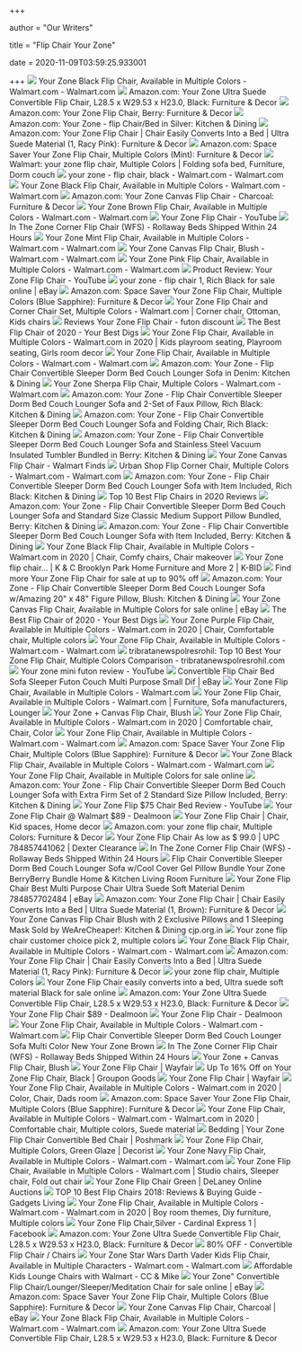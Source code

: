 +++
        
author = "Our Writers"
        
title = "Flip Chair Your Zone"
        
date = 2020-11-09T03:59:25.933001
        
+++
[ ![](https://i5.walmartimages.com/asr/69f30ed5-c2d8-4899-bb12-d0737d5dec99_1.fd7fe651cff8edfbc5cfbf69df121c59.jpeg)](https://i5.walmartimages.com/asr/69f30ed5-c2d8-4899-bb12-d0737d5dec99_1.fd7fe651cff8edfbc5cfbf69df121c59.jpeg) Your Zone Black Flip Chair, Available in Multiple Colors - Walmart.com -  Walmart.com
[ ![](https://images-na.ssl-images-amazon.com/images/I/81Ipx1JvhUL._AC_SX522_.jpg)](https://images-na.ssl-images-amazon.com/images/I/81Ipx1JvhUL._AC_SX522_.jpg) Amazon.com: Your Zone Ultra Suede Convertible Flip Chair, L28.5 x W29.53 x  H23.0, Black: Furniture & Decor
[ ![](https://images-na.ssl-images-amazon.com/images/I/81aX%2B1O%2B5XL._AC_SL1500_.jpg)](https://images-na.ssl-images-amazon.com/images/I/81aX%2B1O%2B5XL._AC_SL1500_.jpg) Amazon.com: Your Zone Flip Chair, Berry: Furniture & Decor
[ ![](https://images-na.ssl-images-amazon.com/images/I/5101Y1H9yQL._AC_.jpg)](https://images-na.ssl-images-amazon.com/images/I/5101Y1H9yQL._AC_.jpg) Amazon.com: Your Zone - flip Chair/Bed in Silver: Kitchen & Dining
[ ![](https://images-na.ssl-images-amazon.com/images/I/51AMarDui5L._AC_SY355_.jpg)](https://images-na.ssl-images-amazon.com/images/I/51AMarDui5L._AC_SY355_.jpg) Amazon.com: Your Zone Flip Chair | Chair Easily Converts Into a Bed | Ultra  Suede Material (1, Racy Pink): Furniture & Decor
[ ![](https://images-na.ssl-images-amazon.com/images/I/51XSp%2BLDuCL._AC_SY355_.jpg)](https://images-na.ssl-images-amazon.com/images/I/51XSp%2BLDuCL._AC_SY355_.jpg) Amazon.com: Space Saver Your Zone Flip Chair, Multiple Colors (Mint):  Furniture & Decor
[ ![](https://i.pinimg.com/originals/a5/60/ad/a560add0d52d16e7d356552b2a7dc3cb.jpg)](https://i.pinimg.com/originals/a5/60/ad/a560add0d52d16e7d356552b2a7dc3cb.jpg) Walmart: your zone flip chair, Multiple Colors | Folding sofa bed,  Furniture, Dorm couch
[ ![](https://i5.walmartimages.com/asr/23cc5af5-8c90-4b17-9e35-73b1c1b6a4bf_1.12a4b6d7cae2dc0630b91a637dbd84d8.jpeg?odnWidth=612&odnHeight=612&odnBg=ffffff)](https://i5.walmartimages.com/asr/23cc5af5-8c90-4b17-9e35-73b1c1b6a4bf_1.12a4b6d7cae2dc0630b91a637dbd84d8.jpeg?odnWidth=612&odnHeight=612&odnBg=ffffff) your zone - flip chair, black - Walmart.com - Walmart.com
[ ![](https://i5.walmartimages.com/dfw/6e29e393-31ec/k2-_6d79ae3b-e03c-46c4-a619-3f0554d8d066.v1.jpg)](https://i5.walmartimages.com/dfw/6e29e393-31ec/k2-_6d79ae3b-e03c-46c4-a619-3f0554d8d066.v1.jpg) Your Zone Black Flip Chair, Available in Multiple Colors - Walmart.com -  Walmart.com
[ ![](https://images-na.ssl-images-amazon.com/images/I/41p%2BBGhIoIL._AC_SY355_.jpg)](https://images-na.ssl-images-amazon.com/images/I/41p%2BBGhIoIL._AC_SY355_.jpg) Amazon.com: Your Zone Canvas Flip Chair - Charcoal: Furniture & Decor
[ ![](https://i5.walmartimages.com/asr/f1b61c62-9319-4002-8fd9-f14b8a070224_1.3772448268811c4705a2a00600d148ae.jpeg)](https://i5.walmartimages.com/asr/f1b61c62-9319-4002-8fd9-f14b8a070224_1.3772448268811c4705a2a00600d148ae.jpeg) Your Zone Brown Flip Chair, Available in Multiple Colors - Walmart.com -  Walmart.com
[ ![](https://i.ytimg.com/vi/NHB0ZikRCqU/hqdefault.jpg)](https://i.ytimg.com/vi/NHB0ZikRCqU/hqdefault.jpg) Your Zone Flip Chair - YouTube
[ ![](https://foldingbed.net/media/ecom/prodlg/YZ40_084_900_17wex.jpg)](https://foldingbed.net/media/ecom/prodlg/YZ40_084_900_17wex.jpg) In The Zone Corner Flip Chair (WFS) - Rollaway Beds Shipped Within 24 Hours
[ ![](https://i5.walmartimages.com/asr/9d7c89e5-ba2c-4b4e-a4c8-918bad4c21a8_2.603c7802e47797922fb49b8cdfaff2b3.jpeg?odnWidth=612&odnHeight=612&odnBg=ffffff)](https://i5.walmartimages.com/asr/9d7c89e5-ba2c-4b4e-a4c8-918bad4c21a8_2.603c7802e47797922fb49b8cdfaff2b3.jpeg?odnWidth=612&odnHeight=612&odnBg=ffffff) Your Zone Mint Flip Chair, Available in Multiple Colors - Walmart.com -  Walmart.com
[ ![](https://i5.walmartimages.com/asr/39e24809-0bb7-4772-aa80-3793070721f0_4.9ff4bf08592a30e543a7e65217dc72a4.jpeg?odnWidth=612&odnHeight=612&odnBg=ffffff)](https://i5.walmartimages.com/asr/39e24809-0bb7-4772-aa80-3793070721f0_4.9ff4bf08592a30e543a7e65217dc72a4.jpeg?odnWidth=612&odnHeight=612&odnBg=ffffff) Your Zone Canvas Flip Chair, Blush - Walmart.com - Walmart.com
[ ![](https://i5.walmartimages.com/asr/169104c9-8576-4704-961a-5061dcf88bde_3.cf208655ffe6860f2d8d80e061404095.jpeg?odnWidth=612&odnHeight=612&odnBg=ffffff)](https://i5.walmartimages.com/asr/169104c9-8576-4704-961a-5061dcf88bde_3.cf208655ffe6860f2d8d80e061404095.jpeg?odnWidth=612&odnHeight=612&odnBg=ffffff) Your Zone Pink Flip Chair, Available in Multiple Colors - Walmart.com -  Walmart.com
[ ![](https://i.ytimg.com/vi/FMiVN5lTieY/maxresdefault.jpg)](https://i.ytimg.com/vi/FMiVN5lTieY/maxresdefault.jpg) Product Review: Your Zone Flip Chair - YouTube
[ ![](https://i.ebayimg.com/images/g/c7UAAOSwOgFc3GEl/s-l640.jpg)](https://i.ebayimg.com/images/g/c7UAAOSwOgFc3GEl/s-l640.jpg) your zone - flip chair 1, Rich Black for sale online | eBay
[ ![](https://images-na.ssl-images-amazon.com/images/I/61G0NGhSheL._AC_SY355_.jpg)](https://images-na.ssl-images-amazon.com/images/I/61G0NGhSheL._AC_SY355_.jpg) Amazon.com: Space Saver Your Zone Flip Chair, Multiple Colors (Blue  Sapphire): Furniture & Decor
[ ![](https://i.pinimg.com/originals/62/5c/89/625c89a828d4d480f41011b37a8c21d1.jpg)](https://i.pinimg.com/originals/62/5c/89/625c89a828d4d480f41011b37a8c21d1.jpg) Your Zone Flip Chair and Corner Chair Set, Multiple Colors - Walmart.com |  Corner chair, Ottoman, Kids chairs
[ ![](http://ecx.images-amazon.com/images/I/312GBXfJYfL._SL210_.jpg)](http://ecx.images-amazon.com/images/I/312GBXfJYfL._SL210_.jpg) Reviews Your Zone Flip Chair - futon discount
[ ![](https://www.yourbestdigs.com/wp-content/uploads/2019/06/yourzone-solo.jpg)](https://www.yourbestdigs.com/wp-content/uploads/2019/06/yourzone-solo.jpg) The Best Flip Chair of 2020 - Your Best Digs
[ ![](https://i.pinimg.com/originals/80/5b/b0/805bb097190c61ac2b34766d4865a54b.jpg)](https://i.pinimg.com/originals/80/5b/b0/805bb097190c61ac2b34766d4865a54b.jpg) Your Zone Flip Chair, Available in Multiple Colors - Walmart.com in 2020 |  Kids playroom seating, Playroom seating, Girls room decor
[ ![](https://i5.walmartimages.com/asr/f6145509-a683-4f5b-9e94-fb694d46838a_2.f50baf30910b6c92a09ff9db2c35a4df.jpeg)](https://i5.walmartimages.com/asr/f6145509-a683-4f5b-9e94-fb694d46838a_2.f50baf30910b6c92a09ff9db2c35a4df.jpeg) Your Zone Flip Chair, Available in Multiple Colors - Walmart.com -  Walmart.com
[ ![](https://images-na.ssl-images-amazon.com/images/I/91BM5%2B2hydL._AC_SL1500_.jpg)](https://images-na.ssl-images-amazon.com/images/I/91BM5%2B2hydL._AC_SL1500_.jpg) Amazon.com: Your Zone - Flip Chair Convertible Sleeper Dorm Bed Couch  Lounger Sofa in Denim: Kitchen & Dining
[ ![](https://i5.walmartimages.com/asr/0f598d66-5412-416a-9da3-c3c3e404a29a_2.bc17131ec0f12255366753776545a3e8.jpeg?odnWidth=612&odnHeight=612&odnBg=ffffff)](https://i5.walmartimages.com/asr/0f598d66-5412-416a-9da3-c3c3e404a29a_2.bc17131ec0f12255366753776545a3e8.jpeg?odnWidth=612&odnHeight=612&odnBg=ffffff) Your Zone Sherpa Flip Chair, Multiple Colors - Walmart.com - Walmart.com
[ ![](https://images-na.ssl-images-amazon.com/images/I/410JO45l16L._AC_UL474_SR474,450_.jpg)](https://images-na.ssl-images-amazon.com/images/I/410JO45l16L._AC_UL474_SR474,450_.jpg) Amazon.com: Your Zone - Flip Chair Convertible Sleeper Dorm Bed Couch  Lounger Sofa and 2-Set of Faux Pillow, Rich Black: Kitchen & Dining
[ ![](https://images-na.ssl-images-amazon.com/images/I/51qi9g8ocRL._AC_SL1024_.jpg)](https://images-na.ssl-images-amazon.com/images/I/51qi9g8ocRL._AC_SL1024_.jpg) Amazon.com: Your Zone - Flip Chair Convertible Sleeper Dorm Bed Couch  Lounger Sofa and Folding Chair, Rich Black: Kitchen & Dining
[ ![](https://images-na.ssl-images-amazon.com/images/I/41I5byfmY4L._AC_UL600_SR600,600_.jpg)](https://images-na.ssl-images-amazon.com/images/I/41I5byfmY4L._AC_UL600_SR600,600_.jpg) Amazon.com: Your Zone - Flip Chair Convertible Sleeper Dorm Bed Couch  Lounger Sofa and Stainless Steel Vacuum Insulated Tumbler Bundled in Berry:  Kitchen & Dining
[ ![](https://i1.wp.com/walmartfinds.com/wp-content/uploads/2020/05/030C1883-E1B1-4C9F-BF5A-5DE0B62DA2B3-scaled.jpg?fit=2049%2C2560&ssl=1)](https://i1.wp.com/walmartfinds.com/wp-content/uploads/2020/05/030C1883-E1B1-4C9F-BF5A-5DE0B62DA2B3-scaled.jpg?fit=2049%2C2560&ssl=1) Your Zone Canvas Flip Chair - Walmart Finds
[ ![](https://i5.walmartimages.com/asr/f444efef-9d35-4957-bc95-0a06f39508e4_1.927cd6fc6fd14dcd64cb14ebe0b6e59e.jpeg)](https://i5.walmartimages.com/asr/f444efef-9d35-4957-bc95-0a06f39508e4_1.927cd6fc6fd14dcd64cb14ebe0b6e59e.jpeg) Urban Shop Flip Corner Chair, Multiple Colors - Walmart.com - Walmart.com
[ ![](https://images-na.ssl-images-amazon.com/images/I/31YeKpvTR7L._AC_UL474_SR474,450_.jpg)](https://images-na.ssl-images-amazon.com/images/I/31YeKpvTR7L._AC_UL474_SR474,450_.jpg) Amazon.com: Your Zone - Flip Chair Convertible Sleeper Dorm Bed Couch  Lounger Sofa with Item Included, Rich Black: Kitchen & Dining
[ ![](https://thetechyboss.com/wp-content/uploads/2019/09/Top-10-Best-Flip-Chairs_Main.png)](https://thetechyboss.com/wp-content/uploads/2019/09/Top-10-Best-Flip-Chairs_Main.png) Top 10 Best Flip Chairs in 2020 Reviews
[ ![](https://images-na.ssl-images-amazon.com/images/I/31XJnlXwLEL._AC_.jpg)](https://images-na.ssl-images-amazon.com/images/I/31XJnlXwLEL._AC_.jpg) Amazon.com: Your Zone - Flip Chair Convertible Sleeper Dorm Bed Couch  Lounger Sofa and Standard Size Classic Medium Support Pillow Bundled,  Berry: Kitchen & Dining
[ ![](https://images-na.ssl-images-amazon.com/images/I/41zzxvABWSL._AC_.jpg)](https://images-na.ssl-images-amazon.com/images/I/41zzxvABWSL._AC_.jpg) Amazon.com: Your Zone - Flip Chair Convertible Sleeper Dorm Bed Couch  Lounger Sofa with Item Included, Berry: Kitchen & Dining
[ ![](https://i.pinimg.com/originals/52/aa/8e/52aa8e0947e1125c7cef5a0f9956458b.jpg)](https://i.pinimg.com/originals/52/aa/8e/52aa8e0947e1125c7cef5a0f9956458b.jpg) Your Zone Black Flip Chair, Available in Multiple Colors - Walmart.com in  2020 | Chair, Comfy chairs, Chair makeover
[ ![](https://cd5a26cb38e2f692acf4-1755b9e4a9778d68267568d15a55e9ec.ssl.cf2.rackcdn.com/539128873f/129-1.jpg)](https://cd5a26cb38e2f692acf4-1755b9e4a9778d68267568d15a55e9ec.ssl.cf2.rackcdn.com/539128873f/129-1.jpg) Your Zone flip chair... | K & C Brooklyn Park Home Furniture and More 2 |  K-BID
[ ![](https://pixl.varagesale.com/http://s3.amazonaws.com/hopshop-image-store-production/142644462/7d64a6779652dff97aad390271f32a7c.jpg?_ver=large_uploader_thumbnail&w=640&h=640&fit=crop&s=d0160bd355dc1eda28dc13e24820a49f)](https://pixl.varagesale.com/http://s3.amazonaws.com/hopshop-image-store-production/142644462/7d64a6779652dff97aad390271f32a7c.jpg?_ver=large_uploader_thumbnail&w=640&h=640&fit=crop&s=d0160bd355dc1eda28dc13e24820a49f) Find more Your Zone Flip Chair for sale at up to 90% off
[ ![](https://images-na.ssl-images-amazon.com/images/I/81xP6rSdr-L._AC_SX522_.jpg)](https://images-na.ssl-images-amazon.com/images/I/81xP6rSdr-L._AC_SX522_.jpg) Amazon.com: Your Zone - Flip Chair Convertible Sleeper Dorm Bed Couch  Lounger Sofa w/Amazing 20" x 48" Figure Pillow, Blush: Kitchen & Dining
[ ![](https://i.ebayimg.com/images/g/g4sAAOSwMrxffou-/s-l1600.jpg)](https://i.ebayimg.com/images/g/g4sAAOSwMrxffou-/s-l1600.jpg) Your Zone Canvas Flip Chair, Available in Multiple Colors for sale online |  eBay
[ ![](https://www.yourbestdigs.com/wp-content/uploads/2019/06/yourzonebed-thumb.png)](https://www.yourbestdigs.com/wp-content/uploads/2019/06/yourzonebed-thumb.png) The Best Flip Chair of 2020 - Your Best Digs
[ ![](https://i.pinimg.com/originals/72/bf/da/72bfda830f95af21883c088ffacd997f.jpg)](https://i.pinimg.com/originals/72/bf/da/72bfda830f95af21883c088ffacd997f.jpg) Your Zone Purple Flip Chair, Available in Multiple Colors - Walmart.com in  2020 | Chair, Comfortable chair, Multiple colors
[ ![](https://i5.walmartimages.com/dfw/6e29e393-78a1/k2-_b615c3cb-c82c-4db2-9591-4bde3bd61420.v1.jpg?odnWidth=150&odnHeight=150&odnBg=ffffff)](https://i5.walmartimages.com/dfw/6e29e393-78a1/k2-_b615c3cb-c82c-4db2-9591-4bde3bd61420.v1.jpg?odnWidth=150&odnHeight=150&odnBg=ffffff) Your Zone Flip Chair, Available in Multiple Colors - Walmart.com -  Walmart.com
[ ![](https://saifkhatri.com/wp-content/uploads/2018/07/your-zone-flip-chair-multiple-colors.jpg)](https://saifkhatri.com/wp-content/uploads/2018/07/your-zone-flip-chair-multiple-colors.jpg) tribratanewspolresrohil: Top 10 Best Your Zone Flip Chair, Multiple Colors  Comparison - tribratanewspolresrohil.com
[ ![](https://i.ytimg.com/vi/J1YxvNiltaU/hqdefault.jpg)](https://i.ytimg.com/vi/J1YxvNiltaU/hqdefault.jpg) Your zone mini futon review - YouTube
[ ![](https://app.skufetch.com/images.tmp/Your_Zone_Flip_Chair_935692_6655_0_res.jpeg)](https://app.skufetch.com/images.tmp/Your_Zone_Flip_Chair_935692_6655_0_res.jpeg) Convertible Flip Chair Bed Sofa Sleeper Futon Couch Multi Purpose Small Dif  | eBay
[ ![](http://i5.walmartimages.com/asr/0066474b-e547-4b6f-a9c1-d90b89a468b4_4.a570ada674d427d897e8f0bbc8fdddf4.jpeg?odnWidth=210&odnHeight=210&odnBg=ffffff)](http://i5.walmartimages.com/asr/0066474b-e547-4b6f-a9c1-d90b89a468b4_4.a570ada674d427d897e8f0bbc8fdddf4.jpeg?odnWidth=210&odnHeight=210&odnBg=ffffff) Your Zone Flip Chair, Available in Multiple Colors - Walmart.com
[ ![](https://i.pinimg.com/236x/fc/26/c5/fc26c5bafe420f7eedf3d7f845050e30.jpg)](https://i.pinimg.com/236x/fc/26/c5/fc26c5bafe420f7eedf3d7f845050e30.jpg) Your Zone Flip Chair, Available in Multiple Colors - Walmart.com |  Furniture, Sofa manufacturers, Lounger
[ ![](https://s1.r29static.com/bin/shop/be6/x,85/2226559/image.webp)](https://s1.r29static.com/bin/shop/be6/x,85/2226559/image.webp) Your Zone + Canvas Flip Chair, Blush
[ ![](https://i.pinimg.com/originals/9a/ef/bd/9aefbd1dce9bb1136c3cfa848539c3ce.jpg)](https://i.pinimg.com/originals/9a/ef/bd/9aefbd1dce9bb1136c3cfa848539c3ce.jpg) Your Zone Flip Chair, Available in Multiple Colors - Walmart.com in 2020 |  Comfortable chair, Chair, Color
[ ![](https://i5.walmartimages.com/asr/3122edb1-b2e3-436e-8ded-c01d209f1602_2.51ef53b631a01a7a4c916e15a0e88e16.jpeg)](https://i5.walmartimages.com/asr/3122edb1-b2e3-436e-8ded-c01d209f1602_2.51ef53b631a01a7a4c916e15a0e88e16.jpeg) Your Zone Flip Chair, Available in Multiple Colors - Walmart.com -  Walmart.com
[ ![](https://images-na.ssl-images-amazon.com/images/I/61lsB78IoHL._AC_SL1000_.jpg)](https://images-na.ssl-images-amazon.com/images/I/61lsB78IoHL._AC_SL1000_.jpg) Amazon.com: Space Saver Your Zone Flip Chair, Multiple Colors (Blue  Sapphire): Furniture & Decor
[ ![](https://i5.walmartimages.com/dfw/6e29e393-5373/k2-_0e514e46-23f2-4a24-8250-1e758d6ade9c.v1.jpg)](https://i5.walmartimages.com/dfw/6e29e393-5373/k2-_0e514e46-23f2-4a24-8250-1e758d6ade9c.v1.jpg) Your Zone Black Flip Chair, Available in Multiple Colors - Walmart.com -  Walmart.com
[ ![](https://i5.walmartimages.com/asr/ecb917a0-e232-440b-8551-b753093ac16f_2.f5543ab66d854caeb97c22dd991cc33c.jpeg)](https://i5.walmartimages.com/asr/ecb917a0-e232-440b-8551-b753093ac16f_2.f5543ab66d854caeb97c22dd991cc33c.jpeg) Your Zone Flip Chair, Available in Multiple Colors for sale online
[ ![](https://images-na.ssl-images-amazon.com/images/I/71vkr0U5tdL._AC_SL1500_.jpg)](https://images-na.ssl-images-amazon.com/images/I/71vkr0U5tdL._AC_SL1500_.jpg) Amazon.com: Your Zone - Flip Chair Convertible Sleeper Dorm Bed Couch  Lounger Sofa with Extra Firm Set of 2 Standard Size Pillow Included, Berry:  Kitchen & Dining
[ ![](https://i.ytimg.com/vi/7XDFvJu0QxE/hqdefault.jpg)](https://i.ytimg.com/vi/7XDFvJu0QxE/hqdefault.jpg) Your Zone Flip $75 Chair Bed Review - YouTube
[ ![](https://imgcache.dealmoon.com/thumbimg.dealmoon.com/dealmoon/ccb/020/800/457667fdb40b08a3f6b188c.jpg_300_300_2_51c9.jpg)](https://imgcache.dealmoon.com/thumbimg.dealmoon.com/dealmoon/ccb/020/800/457667fdb40b08a3f6b188c.jpg_300_300_2_51c9.jpg) Your Zone Flip Chair @ Walmart $89 - Dealmoon
[ ![](https://i.pinimg.com/564x/44/04/c4/4404c444d52e94052cdceaafd4ab26c3.jpg)](https://i.pinimg.com/564x/44/04/c4/4404c444d52e94052cdceaafd4ab26c3.jpg) Your Zone Flip Chair | Chair, Kid spaces, Home decor
[ ![](https://images-na.ssl-images-amazon.com/images/I/71Kqo8-wg1L._AC_SL1000_.jpg)](https://images-na.ssl-images-amazon.com/images/I/71Kqo8-wg1L._AC_SL1000_.jpg) Amazon.com: your zone flip chair, Multiple Colors: Furniture & Decor
[ ![](https://i5.walmartimages.com/asr/f29b947e-72e4-4012-aaf8-664bd96b9149_1.f3959c62667f2774b5ba40978087e2f2.jpeg?odnHeight=450&odnWidth=450&odnBg=ffffff)](https://i5.walmartimages.com/asr/f29b947e-72e4-4012-aaf8-664bd96b9149_1.f3959c62667f2774b5ba40978087e2f2.jpeg?odnHeight=450&odnWidth=450&odnBg=ffffff) Your Zone Flip Chair As low as $ 99.0 | UPC 784857441062 | Dexter Clearance
[ ![](https://foldingbed.net/media/ecom/prodsm/0002998633531wd.png)](https://foldingbed.net/media/ecom/prodsm/0002998633531wd.png) In The Zone Corner Flip Chair (WFS) - Rollaway Beds Shipped Within 24 Hours
[ ![](https://m.media-amazon.com/images/I/41pGjK7oydL._AC_.__US500__.jpg)](https://m.media-amazon.com/images/I/41pGjK7oydL._AC_.__US500__.jpg) Flip Chair Convertible Sleeper Dorm Bed Couch Lounger Sofa w/Cool Cover Gel  Pillow Bundle Your Zone BerryBerry Bundle Home & Kitchen Living Room  Furniture
[ ![](https://i.ebayimg.com/images/g/Qe4AAOSw-LJeU8~C/s-l300.jpg)](https://i.ebayimg.com/images/g/Qe4AAOSw-LJeU8~C/s-l300.jpg) Your Zone Flip Chair Best Multi Purpose Chair Ultra Suede Soft Material  Denim 784857702484 | eBay
[ ![](https://images-na.ssl-images-amazon.com/images/I/51bY8up6DXL._SR600%2C315_PIWhiteStrip%2CBottomLeft%2C0%2C35_PIStarRatingFOUR%2CBottomLeft%2C360%2C-6_SR600%2C315_ZA(5%20Reviews)%2C445%2C291%2C400%2C400%2Carial%2C12%2C4%2C0%2C0%2C5_SCLZZZZZZZ_.jpg)](https://images-na.ssl-images-amazon.com/images/I/51bY8up6DXL._SR600%2C315_PIWhiteStrip%2CBottomLeft%2C0%2C35_PIStarRatingFOUR%2CBottomLeft%2C360%2C-6_SR600%2C315_ZA(5%20Reviews)%2C445%2C291%2C400%2C400%2Carial%2C12%2C4%2C0%2C0%2C5_SCLZZZZZZZ_.jpg) Amazon.com: Your Zone Flip Chair | Chair Easily Converts Into a Bed | Ultra  Suede Material (1, Brown): Furniture & Decor
[ ![](https://images-na.ssl-images-amazon.com/images/I/61XmjJbDLgL._AC_SL1119_.jpg)](https://images-na.ssl-images-amazon.com/images/I/61XmjJbDLgL._AC_SL1119_.jpg) Your Zone Canvas Flip Chair Blush with 2 Exclusive Pillows and 1 Sleeping  Mask Sold by WeAreCheaper!: Kitchen & Dining cjp.org.in
[ ![](https://i5.walmartimages.com/asr/c6c25ba9-aaf4-44c7-85be-ed66b0ea178c_1.ee4b5b19be20aec4cdfc7c5651e68ddc.jpeg?odnHeight=450&odnWidth=450&odnBg=ffffff)](https://i5.walmartimages.com/asr/c6c25ba9-aaf4-44c7-85be-ed66b0ea178c_1.ee4b5b19be20aec4cdfc7c5651e68ddc.jpeg?odnHeight=450&odnWidth=450&odnBg=ffffff) Your zone flip chair customer choice pick 2, multiple colors
[ ![](https://i5.walmartimages.com/dfw/4ff9c6c9-987f/k2-_a830145d-29c6-497e-8046-c99c77787b10.v1.jpg)](https://i5.walmartimages.com/dfw/4ff9c6c9-987f/k2-_a830145d-29c6-497e-8046-c99c77787b10.v1.jpg) Your Zone Black Flip Chair, Available in Multiple Colors - Walmart.com -  Walmart.com
[ ![](https://images-na.ssl-images-amazon.com/images/I/519HvD1yVqL._AC_.jpg)](https://images-na.ssl-images-amazon.com/images/I/519HvD1yVqL._AC_.jpg) Amazon.com: Your Zone Flip Chair | Chair Easily Converts Into a Bed | Ultra  Suede Material (1, Racy Pink): Furniture & Decor
[ ![](http://images.throw-pillow.org/l-m/flip-chair-1iswvHr4BXnedw.jpg)](http://images.throw-pillow.org/l-m/flip-chair-1iswvHr4BXnedw.jpg) your zone flip chair, Multiple Colors
[ ![](https://i.ebayimg.com/images/g/Yz8AAOSwPzxe~1cn/s-l640.jpg)](https://i.ebayimg.com/images/g/Yz8AAOSwPzxe~1cn/s-l640.jpg) Your Zone Flip Chair easily converts into a bed, Ultra suede soft material  Black for sale online
[ ![](https://m.media-amazon.com/images/I/71VH1faf9UL._AC_UL400_.jpg)](https://m.media-amazon.com/images/I/71VH1faf9UL._AC_UL400_.jpg) Amazon.com: Your Zone Ultra Suede Convertible Flip Chair, L28.5 x W29.53 x  H23.0, Black: Furniture & Decor
[ ![](https://imgcache.dealmoon.com/img.dealmoon.com/images/c/13/03/01/2oGoeNq.jpg_300_300_2_d795.jpg)](https://imgcache.dealmoon.com/img.dealmoon.com/images/c/13/03/01/2oGoeNq.jpg_300_300_2_d795.jpg) Your Zone Flip Chair $89 - Dealmoon
[ ![](https://imgcache.dealmoon.com/img.dealmoon.com/images/c/13/03/24/2oUbtX6.jpg_300_300_2_b7ff.jpg)](https://imgcache.dealmoon.com/img.dealmoon.com/images/c/13/03/24/2oUbtX6.jpg_300_300_2_b7ff.jpg) Your Zone Flip Chair - Dealmoon
[ ![](https://i5.walmartimages.com/asr/713f13c4-7a6f-4d88-a3c9-93072ed2c2f4_2.62c84cb9d17fc8ebe21dcfbe5684bc04.jpeg?odnWidth=612&odnHeight=612&odnBg=ffffff)](https://i5.walmartimages.com/asr/713f13c4-7a6f-4d88-a3c9-93072ed2c2f4_2.62c84cb9d17fc8ebe21dcfbe5684bc04.jpeg?odnWidth=612&odnHeight=612&odnBg=ffffff) Your Zone Flip Chair, Available in Multiple Colors - Walmart.com -  Walmart.com
[ ![](https://thetechyboss.com/wp-content/uploads/2019/09/Loungie-Micro-Suede-5-Position-Adjustable-Convertible-Flip-Chair-Sleeper-Dorm-Bed-Couch-Lounger-Sofa-Black_Big_10.jpg)](https://thetechyboss.com/wp-content/uploads/2019/09/Loungie-Micro-Suede-5-Position-Adjustable-Convertible-Flip-Chair-Sleeper-Dorm-Bed-Couch-Lounger-Sofa-Black_Big_10.jpg) Flip Chair Convertible Sleeper Dorm Bed Couch Lounger Sofa Multi Color New Your  Zone Brown
[ ![](https://foldingbed.net/media/ecom/prodlg/YZ40_084_900_17owex.jpg)](https://foldingbed.net/media/ecom/prodlg/YZ40_084_900_17owex.jpg) In The Zone Corner Flip Chair (WFS) - Rollaway Beds Shipped Within 24 Hours
[ ![](https://www.refinery29.com/images/9418345.png)](https://www.refinery29.com/images/9418345.png) Your Zone + Canvas Flip Chair, Blush
[ ![](https://secure.img1-fg.wfcdn.com/im/71113348/resize-h600-w600%5Ecompr-r85/7347/73472905/Micro-Suede+5-Position+Adjustable+Convertible+Flip+Floor+Game+Chair.jpg)](https://secure.img1-fg.wfcdn.com/im/71113348/resize-h600-w600%5Ecompr-r85/7347/73472905/Micro-Suede+5-Position+Adjustable+Convertible+Flip+Floor+Game+Chair.jpg) Your Zone Flip Chair | Wayfair
[ ![](https://img.grouponcdn.com/stores/2f7ZdgsShZwtgM95MH9Q6Q9DvPRP/storesoi32210735-5397x3238/v1/c700x420.jpg)](https://img.grouponcdn.com/stores/2f7ZdgsShZwtgM95MH9Q6Q9DvPRP/storesoi32210735-5397x3238/v1/c700x420.jpg) Up To 16% Off on Your Zone Flip Chair, Black | Groupon Goods
[ ![](https://secure.img1-fg.wfcdn.com/im/66637194/resize-h310-w310%5Ecompr-r85/1132/113288066/fortnite-by-respawn-rocker-game-chair.jpg)](https://secure.img1-fg.wfcdn.com/im/66637194/resize-h310-w310%5Ecompr-r85/1132/113288066/fortnite-by-respawn-rocker-game-chair.jpg) Your Zone Flip Chair | Wayfair
[ ![](https://i.pinimg.com/474x/8d/11/08/8d110854fbb9e980b95746a468a49c24.jpg)](https://i.pinimg.com/474x/8d/11/08/8d110854fbb9e980b95746a468a49c24.jpg) Your Zone Flip Chair, Available in Multiple Colors - Walmart.com in 2020 |  Color, Chair, Dads room
[ ![](https://m.media-amazon.com/images/I/919rXpgiq1L._AC_UL400_.jpg)](https://m.media-amazon.com/images/I/919rXpgiq1L._AC_UL400_.jpg) Amazon.com: Space Saver Your Zone Flip Chair, Multiple Colors (Blue  Sapphire): Furniture & Decor
[ ![](https://i.pinimg.com/originals/44/68/d0/4468d03f7a6e37b2fec9848c31ef00af.jpg)](https://i.pinimg.com/originals/44/68/d0/4468d03f7a6e37b2fec9848c31ef00af.jpg) Your Zone Flip Chair, Available in Multiple Colors - Walmart.com -  Walmart.com in 2020 | Comfortable chair, Multiple colors, Suede material
[ ![](https://di2ponv0v5otw.cloudfront.net/posts/2019/12/19/5dfc5ce4464c9f6047d618ce/m_5dfc5ce779df27411d2f5a9c.jpeg)](https://di2ponv0v5otw.cloudfront.net/posts/2019/12/19/5dfc5ce4464c9f6047d618ce/m_5dfc5ce779df27411d2f5a9c.jpeg) Bedding | Your Zone Flip Chair Convertible Bed Chair | Poshmark
[ ![](https://www.decorist.com/static/finds/product_images/full_size/64942-your-zone-flip-chair-multiple-colors-green-glaze.bfe229ad97a3e7052f3968813bd05441.png)](https://www.decorist.com/static/finds/product_images/full_size/64942-your-zone-flip-chair-multiple-colors-green-glaze.bfe229ad97a3e7052f3968813bd05441.png) Your Zone Flip Chair, Multiple Colors, Green Glaze | Decorist
[ ![](https://i5.walmartimages.com/asr/523c2a32-eb96-48c8-9890-4d718caf54a8.ec7297f27974e31e1845a71b286af8f0.jpeg?odnWidth=282&odnHeight=282&odnBg=ffffff)](https://i5.walmartimages.com/asr/523c2a32-eb96-48c8-9890-4d718caf54a8.ec7297f27974e31e1845a71b286af8f0.jpeg?odnWidth=282&odnHeight=282&odnBg=ffffff) Your Zone Navy Flip Chair, Available in Multiple Colors - Walmart.com -  Walmart.com
[ ![](https://i.pinimg.com/originals/08/6d/42/086d4262e527b4833a55b64629bc8977.png)](https://i.pinimg.com/originals/08/6d/42/086d4262e527b4833a55b64629bc8977.png) Your Zone Flip Chair, Available in Multiple Colors - Walmart.com | Studio  chairs, Sleeper chair, Fold out chair
[ ![](https://media.sandhills.com/img.axd?id=4217209843&wid=&p=&ext=&w=0&h=0&t=&lp=&c=True&wt=False&sz=Max&rt=0&checksum=VkQV9c0EY4VVdwAPBJ9tXRMyEUuvEeGv&h=200&w=200)](https://media.sandhills.com/img.axd?id=4217209843&wid=&p=&ext=&w=0&h=0&t=&lp=&c=True&wt=False&sz=Max&rt=0&checksum=VkQV9c0EY4VVdwAPBJ9tXRMyEUuvEeGv&h=200&w=200) Your Zone Flip Chair Green | DeLaney Online Auctions
[ ![](https://gadgetsliving.com/wp-content/uploads/2018/02/Best-flip-chairs.jpg)](https://gadgetsliving.com/wp-content/uploads/2018/02/Best-flip-chairs.jpg) TOP 10 Best Flip Chairs 2018: Reviews & Buying Guide - Gadgets Living
[ ![](https://i.pinimg.com/originals/9d/ec/da/9decdaf7be54effe890f1369b4b05dfb.jpg)](https://i.pinimg.com/originals/9d/ec/da/9decdaf7be54effe890f1369b4b05dfb.jpg) Your Zone Flip Chair, Available in Multiple Colors - Walmart.com -  Walmart.com in 2020 | Boy room themes, Diy furniture, Multiple colors
[ ![](https://lookaside.fbsbx.com/lookaside/crawler/media/?media_id=432003547416234)](https://lookaside.fbsbx.com/lookaside/crawler/media/?media_id=432003547416234) Your Zone Flip Chair,Silver - Cardinal Express 1 | Facebook
[ ![](https://m.media-amazon.com/images/I/71Ju5z7lW4L._AC_UL400_.jpg)](https://m.media-amazon.com/images/I/71Ju5z7lW4L._AC_UL400_.jpg) Amazon.com: Your Zone Ultra Suede Convertible Flip Chair, L28.5 x W29.53 x  H23.0, Black: Furniture & Decor
[ ![](https://images.kaiyo.com/10337/your-zone/chairs/accent-chairs/used-convertible-flip-chair.jpeg)](https://images.kaiyo.com/10337/your-zone/chairs/accent-chairs/used-convertible-flip-chair.jpeg) 80% OFF - Convertible Flip Chair / Chairs
[ ![](https://i5.walmartimages.com/asr/4587a70d-af7b-4912-bc79-6c4199f540ac_1.329f570ff337329d8b7b1806b85ab925.jpeg)](https://i5.walmartimages.com/asr/4587a70d-af7b-4912-bc79-6c4199f540ac_1.329f570ff337329d8b7b1806b85ab925.jpeg) Your Zone Star Wars Darth Vader Kids Flip Chair, Available in Multiple  Characters - Walmart.com - Walmart.com
[ ![](https://ccandmike.com/wp-content/uploads/2020/07/4-1-683x1024.png)](https://ccandmike.com/wp-content/uploads/2020/07/4-1-683x1024.png) Affordable Kids Lounge Chairs with Walmart - CC & Mike
[ ![](https://i.ebayimg.com/images/g/WnYAAOSwyOJdAWbD/s-l640.jpg)](https://i.ebayimg.com/images/g/WnYAAOSwyOJdAWbD/s-l640.jpg) Your Zone" Convertible Flip Chair/Lounger/Sleeper/Meditation Chair for sale  online | eBay
[ ![](https://m.media-amazon.com/images/I/41u9xgD598L._AC_UL400_.jpg)](https://m.media-amazon.com/images/I/41u9xgD598L._AC_UL400_.jpg) Amazon.com: Space Saver Your Zone Flip Chair, Multiple Colors (Blue  Sapphire): Furniture & Decor
[ ![](https://i.ebayimg.com/images/g/icgAAOSwx~dfhLM7/s-l300.jpg)](https://i.ebayimg.com/images/g/icgAAOSwx~dfhLM7/s-l300.jpg) Your Zone Canvas Flip Chair, Charcoal | eBay
[ ![](https://i5.walmartimages.com/asr/bf80863c-305b-4530-8425-b4edb9fbd539_1.a711585dfb3bc1e902f29bfcd01f6d57.jpeg?odnWidth=612&odnHeight=612&odnBg=ffffff)](https://i5.walmartimages.com/asr/bf80863c-305b-4530-8425-b4edb9fbd539_1.a711585dfb3bc1e902f29bfcd01f6d57.jpeg?odnWidth=612&odnHeight=612&odnBg=ffffff) Your Zone Black Flip Chair, Available in Multiple Colors - Walmart.com -  Walmart.com
[ ![](https://m.media-amazon.com/images/I/91TYWVxSYGL._AC_UL400_.jpg)](https://m.media-amazon.com/images/I/91TYWVxSYGL._AC_UL400_.jpg) Amazon.com: Your Zone Ultra Suede Convertible Flip Chair, L28.5 x W29.53 x  H23.0, Black: Furniture & Decor
